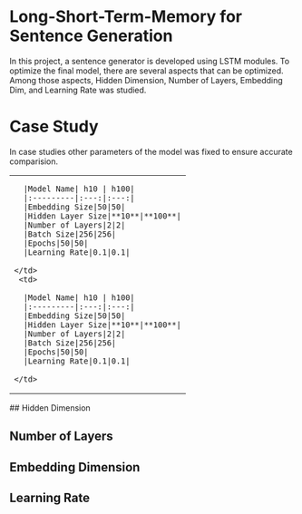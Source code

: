 # Long-Short-Term-Memory for Sentence Generation

In this project, a sentence generator is developed using LSTM modules. To optimize the final model, there are several aspects that can be optimized. Among those aspects, Hidden Dimension, Number of Layers, Embedding Dim, and Learning Rate was studied.

# Case Study
In case studies other parameters of the model was fixed to ensure accurate comparision.
<table>
  <tr>
    <td>
      
      |Model Name| h10 | h100|
      |:---------|:---:|:---:|
      |Embedding Size|50|50|
      |Hidden Layer Size|**10**|**100**|
      |Number of Layers|2|2|
      |Batch Size|256|256|
      |Epochs|50|50|
      |Learning Rate|0.1|0.1|
      
    </td>
     <td>
       
      |Model Name| h10 | h100|
      |:---------|:---:|:---:|
      |Embedding Size|50|50|
      |Hidden Layer Size|**10**|**100**|
      |Number of Layers|2|2|
      |Batch Size|256|256|
      |Epochs|50|50|
      |Learning Rate|0.1|0.1|
       
    </td>
  </tr>
 </table>
## Hidden Dimension


## Number of Layers

## Embedding Dimension

## Learning Rate
